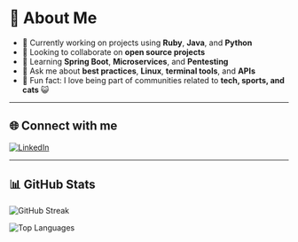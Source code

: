 # 💫 About Me

- 🔭 Currently working on projects using **Ruby**, **Java**, and **Python**
- 🤝 Looking to collaborate on **open source projects**
- 🌱 Learning **Spring Boot**, **Microservices**, and **Pentesting**
- 💬 Ask me about **best practices**, **Linux**, **terminal tools**, and **APIs**
- 🐾 Fun fact: I love being part of communities related to **tech, sports, and cats** 😺

---

## 🌐 Connect with me

[![LinkedIn](https://img.shields.io/badge/LinkedIn-%230077B5.svg?logo=linkedin&logoColor=white)](https://linkedin.com/in/andres-galeano-alarcon)

---

## 📊 GitHub Stats

<!-- Streak Stats -->
![GitHub Streak](https://github-readme-streak-stats.herokuapp.com/?user=sazakku&theme=dark&hide_border=false)

<!-- Top Languages -->
![Top Languages](https://github-readme-stats.vercel.app/api/top-langs/?username=sazakku&theme=dark&hide_border=false&include_all_commits=true&count_private=true&layout=compact)
